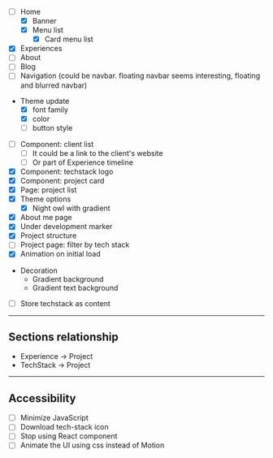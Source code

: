 - [ ] Home
  - [x] Banner
  - [x] Menu list
    - [x] Card menu list
    <!-- - [ ] Change banner background on hovering card menu
      - 3 seconds of animation before the background changes -->
- [x] Experiences
- [ ] About
- [ ] Blog
- [ ] Navigation (could be navbar. floating navbar seems interesting, floating and blurred navbar)
- Theme update
  - [x] font family
  - [x] color
  - [ ] button style
- [ ] Component: client list
  - [ ] It could be a link to the client's website
  - [ ] Or part of Experience timeline
- [x] Component: techstack logo
- [x] Component: project card
- [x] Page: project list
- [x] Theme options
  - [x] Night owl with gradient
- [x] About me page
- [x] Under development marker
- [x] Project structure
- [ ] Project page: filter by tech stack
- [x] Animation on initial load
- Decoration
  - Gradient background
  - Gradient text background
- [ ] Store techstack as content

---

## Sections relationship

- Experience -> Project
- TechStack -> Project

---

## Accessibility

- [ ] Minimize JavaScript
- [ ] Download tech-stack icon
- [ ] Stop using React component
- [ ] Animate the UI using css instead of Motion
